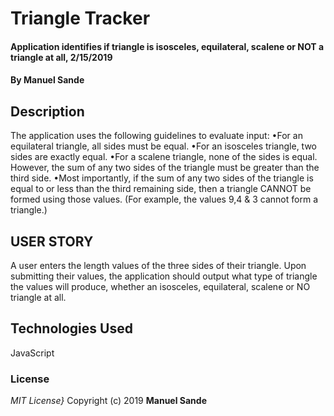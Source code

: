 # Triangle Tracker
#### Application identifies if triangle is isosceles, equilateral, scalene or NOT a triangle at all, 2/15/2019
#### By **Manuel Sande**
## Description
The application uses the following guidelines to evaluate input:
•For an equilateral triangle, all sides must be equal.
•For an isosceles triangle, two sides are exactly equal.
•For a scalene triangle, none of the sides is equal. However, the sum of any two  sides of the triangle must be greater than the third side.
•Most importantly, if the sum of any two sides of the triangle is equal to or less than the third remaining side, then a triangle CANNOT be formed using those values. (For example, the values 9,4 & 3 cannot form a triangle.)
## USER STORY
A user enters the length values of the three sides of their triangle.
Upon submitting their values, the application should output what type of triangle the values will produce, whether an isosceles, equilateral, scalene or NO triangle at all.
## Technologies Used
JavaScript
### License
*MIT License}*
Copyright (c) 2019 **Manuel Sande**
